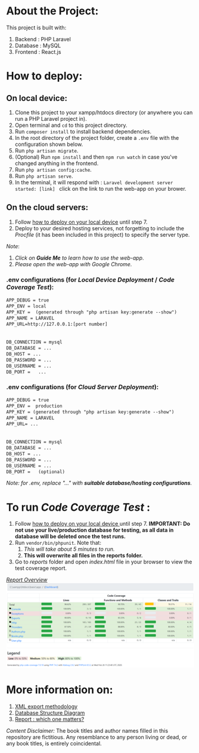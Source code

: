 # About the Project:
This project is built with:
1. Backend : PHP Laravel
2. Database : MySQL
3. Frontend : React.js

# How to deploy: 
## On local device:
1. Clone this project to your xampp/htdocs directory (or anywhere you can run a PHP Laravel project in).
2. Open terminal and `cd` to this project directory. 
3. Run `composer install` to install backend dependencies.  
4. In the root directory of the project folder, create a `.env` file with the configuration shown below.
5. Run `php artisan migrate`.
6. (Optional) Run `npm install` and then `npm run watch` in case you've changed anything in the frontend.
7. Run `php artisan config:cache`.
8. Run `php artisan serve`.
9. In the terminal, it will respond with : `Laravel development server started: [link] ` click on the link to run the web-app on your brower.

## On the cloud servers: 
1. Follow [how to deploy on your local device](#on-local-device) until step 7.
2. Deploy to your desired hosting services, not forgetting to include the _Procfile_ (it has been included in this project) to specify the server type.

*Note*:
1. *Click on **Guide Me** to learn how to use the web-app*.
2. *Please open the web-app with Google Chrome.*

### .env configurations (for *Local Device Deployment* / *Code Coverage Test*):
```
APP_DEBUG = true
APP_ENV = local 
APP_KEY =  (generated through "php artisan key:generate --show")
APP_NAME = LARAVEL
APP_URL=http://127.0.0.1:[port number]


DB_CONNECTION = mysql
DB_DATABASE = ...
DB_HOST = ...
DB_PASSWORD = ...
DB_USERNAME = ...
DB_PORT =   ...
```
### .env configurations (for *Cloud Server Deployment*):
```
APP_DEBUG = true
APP_ENV =  production
APP_KEY = (generated through "php artisan key:generate --show")
APP_NAME = LARAVEL
APP_URL= ...


DB_CONNECTION = mysql
DB_DATABASE = ...
DB_HOST = ...
DB_PASSWORD = ...
DB_USERNAME = ...
DB_PORT =   (optional)
```
*Note: for .env, replace  "..." with __suitable database/hosting configurations__.*

# To run *Code Coverage Test* : 
1. Follow [how to deploy on your local device ](#on-local-device) until step 7.  __IMPORTANT: Do not use your live/production database for testing, as all data in database will be deleted once the test runs.__
2. Run `vendor/bin/phpunit`. Note that:
    1. *This will take about 5 minutes to run.*
    2. __This will overwrite all files in the reports folder.__
3. Go to *reports* folder and open *index.html* file in your browser to view the test coverage report. 

_[Report Overview](report/index.html)_
![report/index.html](documentation/Overview.png)
# More information on: 
1. [XML export methodology](documentation/XMLExport.md)
2. [Database Structure Diagram](documentation/DBStructure.md)
3. [Report : which one matters? ](documentation/AboutReport.md)


_Content Disclaimer:_ The book titles and author names filled in this repository are fictitious. Any resemblance to any person living or dead, or any book titles, is entirely coincidental.